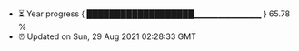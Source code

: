 - ⏳ Year progress { ███████████████████▁▁▁▁▁▁▁▁▁▁▁ } 65.78 %
- ⏰ Updated on Sun, 29 Aug 2021 02:28:33 GMT

